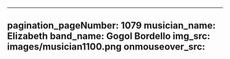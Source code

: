 ------
pagination_pageNumber: 1079
musician_name: Elizabeth
band_name: Gogol Bordello
img_src: images/musician1100.png
onmouseover_src: 
------